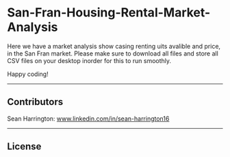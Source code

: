 # San-Fran-Housing-Rental-Market-Analysis
Here we have a market analysis show casing renting uits avalible and price, in the San Fran market.
Please make sure to download all files and store all CSV files on your desktop inorder for this to run smoothly.

Happy coding!

-----------------------------------------------------------------------

## Contributors

Sean Harrington: www.linkedin.com/in/sean-harrington16

-----------------------------------------------------------------------

## License
